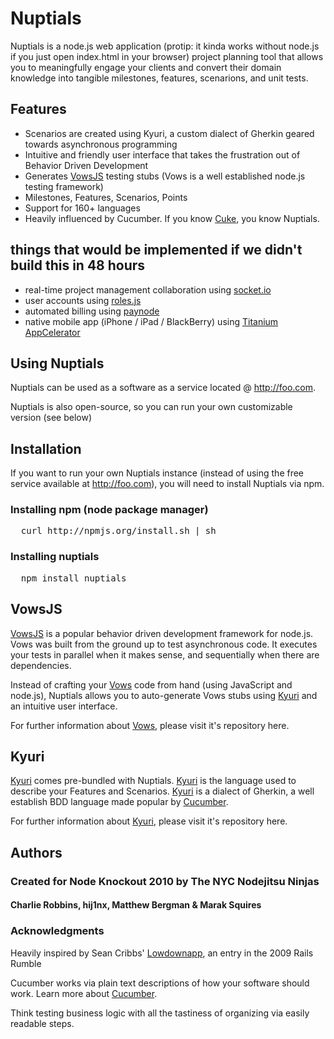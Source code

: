 # Nuptials

Nuptials is a node.js web application (protip: it kinda works without node.js if you just open index.html in your browser) project planning tool that allows you to meaningfully engage your clients and convert their domain knowledge into tangible milestones, features, scenarions, and unit tests.

## Features

- Scenarios are created using Kyuri, a custom dialect of Gherkin geared towards asynchronous programming
- Intuitive and friendly user interface that takes the frustration out of Behavior Driven Development
- Generates [VowsJS][3] testing stubs (Vows is a well established node.js testing framework)
- Milestones, Features, Scenarios, Points
- Support for 160+ languages
- Heavily influenced by Cucumber. If you know [Cuke][10], you know Nuptials.


## things that would be implemented if we didn't build this in 48 hours

- real-time project management collaboration using [socket.io][9]
- user accounts using [roles.js][7]
- automated billing using [paynode][8]
- native mobile app (iPhone / iPad / BlackBerry) using [Titanium AppCelerator][6]

## Using Nuptials

Nuptials can be used as a software as a service located @ http://foo.com.

Nuptials is also open-source, so you can run your own customizable version (see below)


## Installation

If you want to run your own Nuptials instance (instead of using the free service available at http://foo.com), you will need to install Nuptials via npm.


### Installing npm (node package manager)
<pre>
  curl http://npmjs.org/install.sh | sh
</pre>

### Installing nuptials
<pre>
  npm install nuptials
</pre>


## VowsJS

[VowsJS][3] is a popular behavior driven development framework for node.js. Vows was built from the ground up to test asynchronous code. It executes your tests in parallel when it makes sense, and sequentially when there are dependencies.

Instead of crafting your [Vows][3] code from hand (using JavaScript and node.js), Nuptials allows you to auto-generate Vows stubs using [Kyuri][1] and an intuitive user interface. 

For further information about [Vows][3], please visit it's repository here. 

## Kyuri

[Kyuri][1] comes pre-bundled with Nuptials. [Kyuri][1] is the language used to describe your Features and Scenarios. [Kyuri][1] is a dialect of Gherkin, a well establish BDD language made popular by [Cucumber][10]. 

For further information about [Kyuri][1], please visit it's repository here.


## Authors
### Created for Node Knockout 2010 by The NYC Nodejitsu Ninjas
#### Charlie Robbins, hij1nx, Matthew Bergman & Marak Squires

### Acknowledgments
Heavily inspired by Sean Cribbs' [Lowdownapp][4], an entry in the 2009 Rails Rumble

Cucumber works via plain text descriptions of how your software should work. 
Learn more about [Cucumber][2].

Think testing business logic with all the tastiness of organizing via easily readable steps.

[1]:  http://github.com/nodejitsu/kyuri  "Kyuri"
[2]:  http://cukes.info/    "Cucumber"
[3]:  http://vowsjs.org/  "Vowjs"
[4]:  http://lowdownapp.com/  "Lowdownapp"
[5]:  http://foo.com/ "nuptials"
[6]:  http://www.appcelerator.com/ "Titanium AppCelerator"
[7]:  http://github.com/marak/roles.js/ "roles.js"
[8]:  http://github.com/jamescarr/paynode "paynode"
[9]:  http://socket.io/ "socket.io"
[10]: http://cukes.info "Cucumber"
[11]: http://nodejs.org "node.js"

